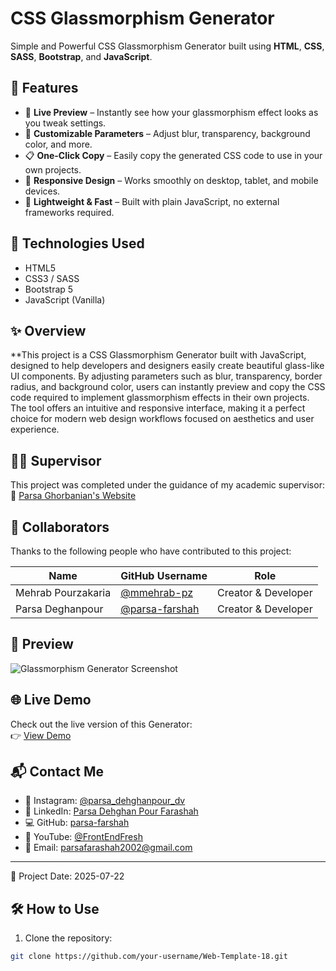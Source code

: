 
# CSS Glassmorphism Generator

Simple and Powerful CSS Glassmorphism Generator built using **HTML**, **CSS**, **SASS**, **Bootstrap**, and **JavaScript**.

## 📱 Features

- 🎨 **Live Preview** – Instantly see how your glassmorphism effect looks as you tweak settings.
- 🧮 **Customizable Parameters** – Adjust blur, transparency, background color, and more.
- 📋 **One-Click Copy** – Easily copy the generated CSS code to use in your own projects.
- 🔄 **Responsive Design** – Works smoothly on desktop, tablet, and mobile devices.
- 🚀 **Lightweight & Fast** – Built with plain JavaScript, no external frameworks required.

## 🚀 Technologies Used

- HTML5
- CSS3 / SASS
- Bootstrap 5
- JavaScript (Vanilla)

## ✨ Overview

**This project is a CSS Glassmorphism Generator built with JavaScript, designed to help developers and designers easily create beautiful glass-like UI components. By adjusting parameters such as blur, transparency, border radius, and background color, users can instantly preview and copy the CSS code required to implement glassmorphism effects in their own projects. The tool offers an intuitive and responsive interface, making it a perfect choice for modern web design workflows focused on aesthetics and user experience.



## 👨‍🏫 Supervisor

This project was completed under the guidance of my academic supervisor:  
🔗 [Parsa Ghorbanian's Website](https://trainingsitedesign.ir/)

## 👥 Collaborators

Thanks to the following people who have contributed to this project:

| Name            | GitHub Username     | Role              |
|-----------------|---------------------|-------------------|
| Mehrab Pourzakaria | [@mmehrab-pz](https://github.com/mmehrab-pz) | Creator & Developer |
| Parsa Deghanpour | [@parsa-farshah](https://github.com/parsa-farshah) | Creator & Developer |



## 📸 Preview

![Glassmorphism Generator Screenshot](https://github.com/user-attachments/assets/6f720903-f8a6-4ffb-8f43-c77baf1342be)


## 🌐 Live Demo

Check out the live version of this Generator:  
👉 [View Demo](https://parsa-farshah.github.io/CSS-Glassmorphism-Generator/)

## 📬 Contact Me

- 📸 Instagram: [@parsa_dehghanpour_dv](https://www.instagram.com/parsa_dehghanpour_dv)  
- 💼 LinkedIn: [Parsa Dehghan Pour Farashah](https://linkedin.com/in/parsa-dehghan-pour-farashah-85ab04250)  
- 💻 GitHub: [parsa-farshah](https://github.com/parsa-farshah)  
- 🎥 YouTube: [@FrontEndFresh](https://www.youtube.com/@FrontEndFresh)  
- 📩 Email: parsafarashah2002@gmail.com

---

📅 Project Date: 2025-07-22

## 🛠️ How to Use

1. Clone the repository:

```bash
git clone https://github.com/your-username/Web-Template-18.git

